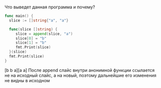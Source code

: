 Что выведет данная программа и почему?

```go
func main() {
  slice := []string{"a", "a"}

  func(slice []string) {
     slice = append(slice, "a")
     slice[0] = "b"
     slice[1] = "b"
     fmt.Print(slice)
  }(slice)
  fmt.Print(slice)
}
```

[b b a][a a]
После append слайс внутри анонимной функции ссылается не на исходный слайс, а на новый, 
поэтому дальнейшие его изменения не видны в исходном